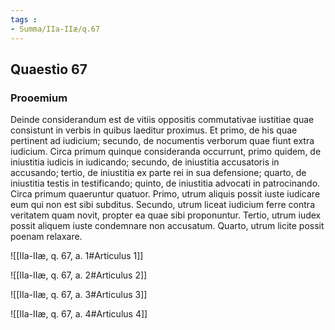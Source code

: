 ```yaml
---
tags : 
- Summa/IIa-IIæ/q.67
---
```


## Quaestio 67

### Prooemium

Deinde considerandum est de vitiis oppositis commutativae iustitiae quae consistunt in verbis in quibus laeditur proximus. Et primo, de his quae pertinent ad iudicium; secundo, de nocumentis verborum quae fiunt extra iudicium. Circa primum quinque consideranda occurrunt, primo quidem, de iniustitia iudicis in iudicando; secundo, de iniustitia accusatoris in accusando; tertio, de iniustitia ex parte rei in sua defensione; quarto, de iniustitia testis in testificando; quinto, de iniustitia advocati in patrocinando. Circa primum quaeruntur quatuor. Primo, utrum aliquis possit iuste iudicare eum qui non est sibi subditus. Secundo, utrum liceat iudicium ferre contra veritatem quam novit, propter ea quae sibi proponuntur. Tertio, utrum iudex possit aliquem iuste condemnare non accusatum. Quarto, utrum licite possit poenam relaxare.

![[IIa-IIæ, q. 67, a. 1#Articulus 1]]

![[IIa-IIæ, q. 67, a. 2#Articulus 2]]

![[IIa-IIæ, q. 67, a. 3#Articulus 3]]

![[IIa-IIæ, q. 67, a. 4#Articulus 4]]

